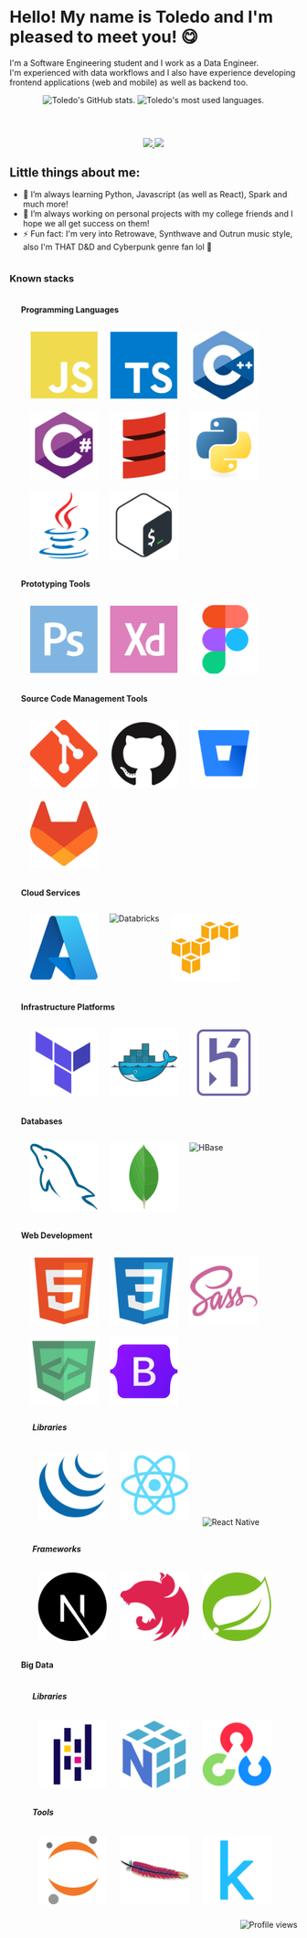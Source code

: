 <div
  id="main"
  style="
    display: flex;
    flex-direction: column;
    align-items: center;
    width: 100%;
    max-width: 1000px;
  "
>
  <div>
    <h1 style="font-size: 3vw">Hello! My name is Toledo and I'm pleased to meet you! 😋</h1>
    <p>
      I'm a Software Engineering student and I work as a Data Engineer.<br/>
      I'm experienced with data workflows and I also have experience developing frontend applications (web and mobile) as well as backend too.
    </p>
  </div>
  <!--  -->
  <div align="center">
      <img
        id="stats"
        src="https://github-readme-stats.vercel.app/api?username=toledkrw&show_icons=true&theme=vision-friendly-dark&include_all_commits=true&count_private=true"
        alt="Toledo's GitHub stats."
        padding="10px"
        width="auto"
        height="150vh"
      />
      <img
        src="https://github-readme-stats.vercel.app/api/top-langs?username=toledkrw&layout=compact&langs_count=16&theme=vision-friendly-dark"
        alt="Toledo's most used languages."
        padding="10px"
        width="auto"
        height="150vh"
      />
  </div>
  <!--  -->
  <h1></h1> <!-- >Sim, gambiarra estilosa, parabéns por ter descoberto que o <h1> no MD é mais bonitinho que um <hr/> como divisória<-->
  <div align="center">
    <a target='_blank' href="https://www.linkedin.com/in/toledo2k/">
      <img src="https://img.shields.io/badge/LinkedIn-0077B5?style=for-the-badge&logo=linkedin&logoColor=white">
    </a>
    <a target='_blank' href="https://dev.to/toledkrw">
      <img src="https://img.shields.io/badge/dev.to-0A0A0A?style=for-the-badge&logo=dev.to&logoColor=white">
    </a>
  </div>
  <!--  -->
  <div>
    <h2>Little things about me:</h2>
    <ul>
      <li>
        🌱 I’m always learning Python, Javascript (as well as React), Spark and
        much more!
      </li>
      <li>
        🔭 I’m always working on personal projects with my college friends and I
        hope we all get success on them!
      </li>
      <li>
        ⚡ Fun fact: I'm very into Retrowave, Synthwave and Outrun music style,
        also I'm THAT D&D and Cyberpunk genre fan lol 🤣
      </li>
    </ul>
  </div>
</div>
<!--  -->
<div id="stacks">
  <h3>Known stacks</h3>
  <div style="margin-left: 20px; display:flex; flex-direction:column;">
    <div>
      <h4>Programming Languages</h4>
      <div
        style="
          display: flex;
          flex-direction: row;
          flex-wrap: wrap;
          justify-content: start;
          margin: 5px;
        "
      >
        <img
          style="margin: 10px; min-width: 10px; height: 3vh"
          src="https://raw.githubusercontent.com/devicons/devicon/master/icons/javascript/javascript-plain.svg"
          title="JavaScript"
        />
        <img
          style="margin: 10px; min-width: 10px; height: 3vh"
          src="https://raw.githubusercontent.com/devicons/devicon/master/icons/typescript/typescript-original.svg"
          title="TypeScript"
        />
        <img
          style="margin: 10px; min-width: 10px; height: 3vh"
          src="https://raw.githubusercontent.com/devicons/devicon/master/icons/cplusplus/cplusplus-original.svg"
          title="C++"
        />
        <img
          style="margin: 10px; min-width: 10px; height: 3vh"
          src="https://raw.githubusercontent.com/devicons/devicon/master/icons/csharp/csharp-original.svg"
          title="C#"
        />
        <img
          style="margin: 10px; min-width: 10px; height: 3vh"
          src="https://raw.githubusercontent.com/devicons/devicon/master/icons/scala/scala-original.svg"
          title="Scala"
        />
        <img
          style="margin: 10px; min-width: 10px; height: 3vh"
          src="https://raw.githubusercontent.com/devicons/devicon/master/icons/python/python-original.svg"
          title="Python"
        />
        <img
          style="margin: 10px; min-width: 10px; height: 3vh"
          src="https://raw.githubusercontent.com/devicons/devicon/master/icons/java/java-original.svg"
          title="Java"
        />
        <img
          style="margin: 10px; min-width: 10px; height: 3vh"
          src="https://raw.githubusercontent.com/devicons/devicon/master/icons/bash/bash-original.svg"
          title="ShellScript"
        />
      </div>
    </div>
    <div>
      <h4>Prototyping Tools</h4>
      <div
        style="
          display: flex;
          flex-direction: row;
          flex-wrap: wrap;
          justify-content: start;
          margin: 5px;
        "
      >
        <img
          style="margin: 10px; min-width: 10px; height: 3vh"
          src="https://raw.githubusercontent.com/devicons/devicon/master/icons/photoshop/photoshop-plain.svg"
          title="Photoshop"
        />
        <img
          style="margin: 10px; min-width: 10px; height: 3vh"
          src="https://raw.githubusercontent.com/devicons/devicon/master/icons/xd/xd-plain.svg"
          title="XD"
        />
        <img
          style="margin: 10px; min-width: 10px; height: 3vh"
          src="https://raw.githubusercontent.com/devicons/devicon/master/icons/figma/figma-original.svg"
          title="Figma"
        />
      </div>
    </div>
    <!--  -->
    <div>
      <h4>Source Code Management Tools</h4>
      <div
        style="
          display: flex;
          flex-direction: row;
          flex-wrap: wrap;
          justify-content: start;
          margin: 5px;
        "
      >
        <img
          style="margin: 10px; min-width: 10px; height: 3vh"
          src="https://raw.githubusercontent.com/devicons/devicon/master/icons/git/git-original.svg"
          title="GIT"
        />
        <img
          style="margin: 10px; min-width: 10px; height: 3vh"
          src="https://raw.githubusercontent.com/devicons/devicon/master/icons/github/github-original.svg"
          title="GitHub"
        />
        <img
          style="margin: 10px; min-width: 10px; height: 3vh"
          src="https://raw.githubusercontent.com/devicons/devicon/master/icons/bitbucket/bitbucket-original.svg"
          title="BitBucket"
        />
        <img
          style="margin: 10px; min-width: 10px; height: 3vh"
          src="https://raw.githubusercontent.com/devicons/devicon/master/icons/gitlab/gitlab-original.svg"
          title="GitLab"
        />
      </div>
    </div>
    <!--  -->
    <div>
      <h4>Cloud Services</h4>
      <div
        style="
          display: flex;
          flex-direction: row;
          flex-wrap: wrap;
          justify-content: start;
          margin: 5px;
        "
      >
        <img
          style="margin: 10px; min-width: 10px; height: 3vh"
          src="https://raw.githubusercontent.com/devicons/devicon/master/icons/azure/azure-original.svg"
          title="Microsoft Azure"
        />
        <img
          style="margin: 10px; min-width: 10px; height: 3vh"
          src="https://s3.us-east-1.amazonaws.com/accredible_temp_credential_images/16002836894132567677717491881160.png"
          title="Databricks"
        />
        <img
          style="margin: 10px; min-width: 10px; height: 3vh"
          src="https://raw.githubusercontent.com/devicons/devicon/master/icons/amazonwebservices/amazonwebservices-original.svg"
          title="Amazon Web Services (AWS)"
        />
      </div>
    </div>
    <!--  -->
    <div>
      <h4>Infrastructure Platforms</h4>
      <div
        style="
          display: flex;
          flex-direction: row;
          flex-wrap: wrap;
          justify-content: start;
          margin: 5px;
        "
      >
        <img
          style="margin: 10px; min-width: 10px; height: 3vh"
          src="https://raw.githubusercontent.com/devicons/devicon/master/icons/terraform/terraform-original.svg"
          title="Terraform"
        />
        <img
          style="margin: 10px; min-width: 10px; height: 3vh"
          src="https://raw.githubusercontent.com/devicons/devicon/master/icons/docker/docker-original.svg"
          title="Docker"
        />
        <img
          style="margin: 10px; min-width: 10px; height: 3vh"
          src="https://raw.githubusercontent.com/devicons/devicon/master/icons/heroku/heroku-original.svg"
          title="Heroku"
        />
      </div>
    </div>
    <!--  -->
    <div>
      <h4>Databases</h4>
      <div
        style="
          display: flex;
          flex-direction: row;
          flex-wrap: wrap;
          justify-content: start;
          margin: 5px;
        "
      >
        <img
          style="margin: 10px; min-width: 10px; height: 3vh"
          src="https://raw.githubusercontent.com/devicons/devicon/master/icons/mysql/mysql-original.svg"
          title="MySQL"
        />
        <img
          style="margin: 10px; min-width: 10px; height: 3vh"
          src="https://raw.githubusercontent.com/devicons/devicon/master/icons/mongodb/mongodb-original.svg"
          title="MongoDB"
        />
        <img
          style="margin: 10px; min-width: 10px; height: 3vh"
          src="https://cdn.cdnlogo.com/logos/h/98/hbase.svg"
          title="HBase"
        />
      </div>
    </div>
    <!--  -->
    <div>
      <h4>Web Development</h4>
      <div
        style=
          "
          display: flex;
          flex-direction: row;
          flex-wrap: wrap;
          justify-content: start;
          margin: 5px;
          "
      >
      <img
        style="margin: 10px; min-width: 10px; height: 3vh"
        src="https://raw.githubusercontent.com/devicons/devicon/master/icons/html5/html5-original.svg"
        title="HTML5"
      />
      <img
        style="margin: 10px; min-width: 10px; height: 3vh"
        src="https://raw.githubusercontent.com/devicons/devicon/master/icons/css3/css3-original.svg"
        title="CSS3"
      />
      <img
        style="margin: 10px; min-width: 10px; height: 3vh"
        src="https://raw.githubusercontent.com/devicons/devicon/master/icons/sass/sass-original.svg"
        title="Sass"
      />
      <img
        style="margin: 10px; min-width: 10px; height: 3vh"
        src="https://raw.githubusercontent.com/devicons/devicon/master/icons/devicon/devicon-original.svg"
        title="DevIcon!"
      />
      <img
        style="margin: 10px; min-width: 10px; height: 3vh"
        src="https://raw.githubusercontent.com/devicons/devicon/master/icons/bootstrap/bootstrap-original.svg"
        title="Bootstrap"
      />
      </div>
      <div style="margin-left: 20px">
        <h5>Libraries</h5>
        <img
          style="margin: 10px; min-width: 10px; height: 3vh"
          src="https://raw.githubusercontent.com/devicons/devicon/master/icons/jquery/jquery-original.svg"
          title="JQuery"
        />
        <img
          style="margin: 10px; min-width: 10px; height: 3vh"
          src="https://raw.githubusercontent.com/devicons/devicon/master/icons/react/react-original.svg"
          title="ReactJS"
        />
        <img
          style="margin: 10px; min-width: 10px; height: 3vh"
          src="https://fei.edu.br/~gwachs/disciplinas/CC4670/slides/Aula05/slides/images/react_native_logo.png"
          title="React Native"
        />
      </div>
      <div style="margin-left: 20px">
        <h5>Frameworks</h5>
        <img
          style="margin: 10px; min-width: 10px; height: 3vh"
          src="https://raw.githubusercontent.com/devicons/devicon/master/icons/nextjs/nextjs-original.svg"
          title="NextJS"
        />
        <img
          style="margin: 10px; min-width: 10px; height: 3vh"
          src="https://raw.githubusercontent.com/devicons/devicon/master/icons/nestjs/nestjs-plain.svg"
          title="NestJS"
        />
        <img
          style="margin: 10px; min-width: 10px; height: 3vh"
          src="https://raw.githubusercontent.com/devicons/devicon/master/icons/spring/spring-original.svg"
          title="Spring"
        />
      </div>
    </div>
    <!--  -->
    <div>
      <h4>Big Data</h4>
      <div
        style=
          "
          display: flex;
          flex-direction: row;
          flex-wrap: wrap;
          justify-content: start;
          margin: 5px;
          "
      >
      </div>
      <div>
        <div style="margin-left: 20px">
          <h5>Libraries</h5>
          <img
            style="margin: 10px; min-width: 10px; height: 3vh"
            src="https://raw.githubusercontent.com/devicons/devicon/master/icons/pandas/pandas-original.svg"
            title="Pandas"
          />
          <img
            style="margin: 10px; min-width: 10px; height: 3vh"
            src="https://raw.githubusercontent.com/devicons/devicon/master/icons/numpy/numpy-original.svg"
            title="NumPy"
          />
          <img
            style="margin: 10px; min-width: 10px; height: 3vh"
            src="https://raw.githubusercontent.com/devicons/devicon/master/icons/opencv/opencv-original.svg"
            title="Open Computer Vision (OpenCV)"
          />
        </div>
        <div style="margin-left: 20px">
          <h5>Tools</h5>
          <img
            style="margin: 10px; min-width: 10px; height: 3vh"
            src="https://raw.githubusercontent.com/devicons/devicon/master/icons/jupyter/jupyter-original.svg"
            title="Jupyter Notebooks"
          />
          <img
            style="margin: 10px; min-width: 10px; height: 3vh"
            src="https://raw.githubusercontent.com/devicons/devicon/master/icons/apache/apache-original.svg"
            title="Apache Technologies"
          />
          <img
            style="margin: 10px; min-width: 10px; height: 3vh"
            src="https://raw.githubusercontent.com/devicons/devicon/master/icons/kaggle/kaggle-original.svg"
            title="Kaggle"
          />
        </div>
      </div>
    </div>
  </div>
</div>

<div align="right">

![Profile views](https://gpvc.arturio.dev/toledkrw)

</div>
